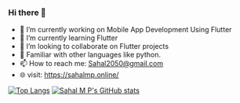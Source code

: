 

### Hi there 👋



- 🔭 I’m currently working on Mobile App Development Using Flutter
- 🌱 I’m currently learning Flutter 
- 👯 I’m looking to collaborate on Flutter projects
- 💬 Familiar with other languages like python.
- 📫 How to reach me: Sahal2050@gmail.com
- 🌐 visit: https://sahalmp.online/


[![Top Langs](https://github-readme-stats.vercel.app/api/top-langs/?username=sahalmp)](https://github.com/sahalmp/github-readme-stats)
[![Sahal M P's GitHub stats](https://github-readme-stats.vercel.app/api?username=sahalmp)](https://github.com/sahalmp/github-readme-stats)
